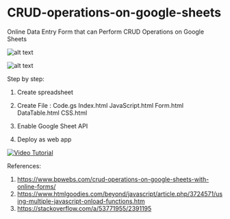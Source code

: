 # CRUD-operations-on-google-sheets
Online Data Entry Form that can Perform CRUD Operations on Google Sheets

![alt text](https://github.com/jenizar/CRUD-operations-on-google-sheets/blob/main/Screenshot1.png)


![alt text](https://github.com/jenizar/CRUD-operations-on-google-sheets/blob/main/Screenshot2.png)


Step by step:
1. Create spreadsheet 

2. Create File : 
Code.gs
Index.html
JavaScript.html
Form.html
DataTable.html
CSS.html

3. Enable Google Sheet API

4. Deploy as web app


[![Video Tutorial](http://img.youtube.com/vi/Vx8Da4bB620/0.jpg)](http://www.youtube.com/watch?v=Vx8Da4bB620)


References:
1. https://www.bpwebs.com/crud-operations-on-google-sheets-with-online-forms/
2. https://www.htmlgoodies.com/beyond/javascript/article.php/3724571/using-multiple-javascript-onload-functions.htm
3. https://stackoverflow.com/a/53771955/2391195
